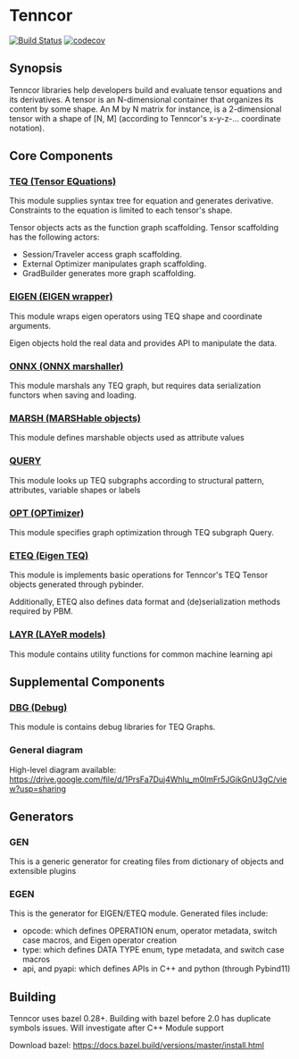 # Tenncor
[![Build Status](https://travis-ci.org/mingkaic/tenncor.svg?branch=master)](https://travis-ci.org/mingkaic/tenncor)
[![codecov](https://codecov.io/gh/mingkaic/tenncor/branch/master/graph/badge.svg)](https://codecov.io/gh/mingkaic/tenncor)

## Synopsis

Tenncor libraries help developers build and evaluate tensor equations and its derivatives.
A tensor is an N-dimensional container that organizes its content by some shape. An M by N matrix for instance, is a 2-dimensional tensor with a shape of [N, M] (according to Tenncor's x-y-z-... coordinate notation).

## Core Components

### [TEQ (Tensor EQuations)](teq/README_TEQ.md)

This module supplies syntax tree for equation and generates derivative.
Constraints to the equation is limited to each tensor's shape.

Tensor objects acts as the function graph scaffolding. Tensor scaffolding has the following actors:
- Session/Traveler access graph scaffolding.
- External Optimizer manipulates graph scaffolding.
- GradBuilder generates more graph scaffolding.

### [EIGEN (EIGEN wrapper)](eigen/README_EIGEN.md)

This module wraps eigen operators using TEQ shape and coordinate arguments.

Eigen objects hold the real data and provides API to manipulate the data.

### [ONNX (ONNX marshaller)](onnx/README_ONNX.md)

This module marshals any TEQ graph, but requires data serialization functors when saving and loading.

### [MARSH (MARSHable objects)](marsh/README_MARSH.md)

This module defines marshable objects used as attribute values

### [QUERY](query/README_QUERY.md)

This module looks up TEQ subgraphs according to structural pattern, attributes, variable shapes or labels

### [OPT (OPTimizer)](opt/README_OPT.md)

This module specifies graph optimization through TEQ subgraph Query.

### [ETEQ (Eigen TEQ)](eteq/README_ETEQ.md)

This module is implements basic operations for Tenncor's TEQ Tensor objects generated through pybinder.

Additionally, ETEQ also defines data format and (de)serialization methods required by PBM.

### [LAYR (LAYeR models)](layr/README_LAYR.md)

This module contains utility functions for common machine learning api

## Supplemental Components

### [DBG (Debug)](dbg/README_DBG.md)

This module is contains debug libraries for TEQ Graphs.

### General diagram

High-level diagram available: https://drive.google.com/file/d/1PrsFa7Duj4Whlu_m0lmFr5JGikGnU3gC/view?usp=sharing

## Generators

### GEN

This is a generic generator for creating files from dictionary of objects and extensible plugins

### EGEN

This is the generator for EIGEN/ETEQ module. Generated files include:
- opcode: which defines OPERATION enum, operator metadata, switch case macros, and Eigen operator creation
- type: which defines DATA TYPE enum, type metadata, and switch case macros
- api, and pyapi: which defines APIs in C++ and python (through Pybind11)

## Building

Tenncor uses bazel 0.28+. Building with bazel before 2.0 has duplicate symbols issues. Will investigate after C++ Module support

Download bazel: https://docs.bazel.build/versions/master/install.html
